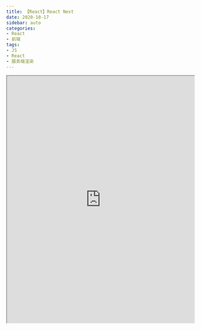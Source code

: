 ```yaml
---
title: 【React】React Next
date: 2020-10-17
sidebar: auto
categories: 
- React
- 前端
tags: 
- JS
- React
- 服务端渲染
---
```


<iframe src="https://nextjs.frontendx.cn/" width="100%" height="666px"></iframe>
